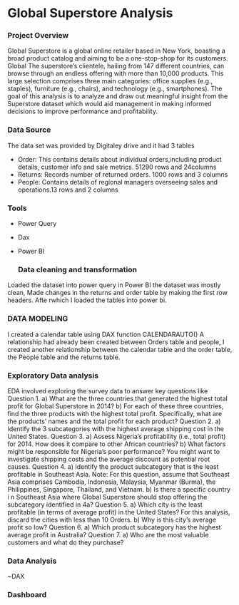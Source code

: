 # Global Superstore Analysis
### Project Overview 
Global Superstore is a global online retailer based in New York, boasting a broad product catalog and aiming to be a one-stop-shop for its customers. Global The superstore’s clientele, hailing from 147 different countries, can browse through an endless offering with more than 10,000 products. This large selection comprises three main categories: office supplies (e.g., staples), furniture (e.g., chairs), and technology (e.g., smartphones).
The goal of this analysis is to analyze and draw out meaningful insight from the Superstore dataset which would aid management in making informed decisions to improve performance and profitability.

### Data Source
The data set was provided by Digitaley drive and it had 3 tables
- Order: This contains details about individual orders,including product details, customer info and sale metrics. 51290 rows and 24columns
- Returns: Records number of returned orders. 1000 rows and 3 columns
- People: Contains details of regional managers overseeing sales and operations.13 rows and 2 columns

### Tools
- Power Query
- Dax
- Power BI

  ### Data cleaning and transformation
Loaded the dataset into power query in Power BI the dataset was mostly clean, Made changes in the returns and order table by making the first row headers. Afte rwhich I loaded the tables into power bi.

### DATA MODELING
I created a calendar table using DAX function CALENDARAUTO()
A relationship had already been created between Orders table and people, I created another relationship between the calendar table and the order table, the People table and the returns table.

### Exploratory Data analysis
EDA involved exploring the survey data to answer key questions like
Question 1.
a) What are the three countries that generated the highest total profit for Global Superstore in 2014? b) For each of these three countries, find the three products with the highest total profit. Specifically, what are the products’ names and the total profit for each product?
Question 2.
a) Identify the 3 subcategories with the highest average shipping cost in the United States.
Question 3.
a) Assess Nigeria’s profitability (i.e., total profit) for 2014. How does it compare to other African countries?
b) What factors might be responsible for Nigeria’s poor performance? You might want to investigate shipping costs and the average discount as potential root causes.
Question 4.
a) Identify the product subcategory that is the least profitable in Southeast Asia. Note: For this question, assume that Southeast Asia comprises Cambodia, Indonesia, Malaysia, Myanmar (Burma), the Philippines, Singapore, Thailand, and Vietnam.
b) Is there a specific country i n Southeast Asia where Global Superstore should stop offering the subcategory identified in 4a?
Question 5.
a) Which city is the least profitable (in terms of average profit) in the United States? For this analysis, discard the cities with less than 10 Orders. b) Why is this city’s average profit so low?
Question 6.
a) Which product subcategory has the highest average profit in Australia?
Question 7.
a) Who are the most valuable customers and what do they purchase?

### Data Analysis 
~DAX




### Dashboard 

